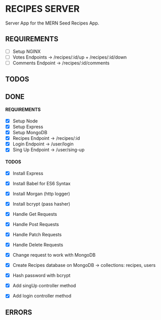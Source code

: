 # RECIPES SERVER
Server App for the MERN Seed Recipes App.

## REQUIREMENTS

- [ ] Setup NGINX
- [ ] Votes Endpoints -> /recipes/:id/up + /recipes/:id/down
- [ ] Comments Endpoint -> /recipes/:id/comments

## TODOS


## DONE

#### REQUIREMENTS
- [x] Setup Node
- [x] Setup Express
- [x] Setup MongoDB 
- [x] Recipes Endpoint -> /recipes/:id
- [x] Login Endpoint -> /user/login
- [x] Sing Up Endpoint -> /user/sing-up
#### TODOS
- [x] Install Express
- [x] Install Babel for ES6 Syntax
- [x] Install Morgan (http logger)
- [x] Install bcrypt (pass hasher) 

- [x] Handle Get Requests
- [x] Handle Post Requests
- [x] Handle Patch Requests
- [x] Handle Delete Requests
- [x] Change request to work with MongoDB
- [x] Create Recipes database on MongoDB
    -> collections: recipes, users
- [x] Hash password with bcrypt
- [x] Add singUp controller method
- [x] Add login controller method

## ERRORS

